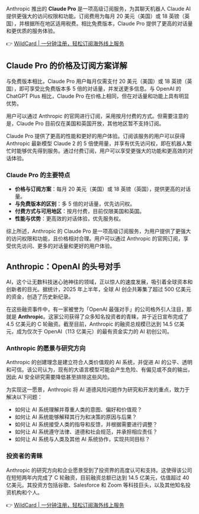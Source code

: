 Anthropic 推出的 **Claude Pro** 是一项高级订阅服务，为其聊天机器人 Claude AI 提供更强大的访问权限和功能。订阅费用为每月 20 美元（美国）或 18 英镑（英国），并根据所在地区适用税费。相比免费版本，Claude Pro 提供了更高的对话量和更优质的服务体验。

👉 [WildCard | 一分钟注册，轻松订阅海外线上服务](https://bit.ly/bewildcard)

## Claude Pro 的价格及订阅方案详解

与免费版本相比，Claude Pro 用户每月仅需支付 20 美元（美国）或 18 英镑（英国），即可享受比免费版本多 5 倍的对话量，并发送更多信息。与 OpenAI 的 ChatGPT Plus 相比，Claude Pro 在价格上相同，但在对话量和功能上具有明显优势。

用户可以通过 Anthropic 的官网进行订阅，采用按月付费的方式。但需要注意的是，Claude Pro 目前仅在美国和英国开放，其他地区暂不支持订阅。

Claude Pro 提供了更高的性能和更好的用户体验。订阅该服务的用户可以获得 Anthropic 最新模型 Claude 2 的 5 倍使用量，并享有优先访问权，即在机器人繁忙时能够优先得到服务。通过付费订阅，用户可以享受更强大的功能和更高效的对话体验。

### Claude Pro 的主要特点

- **价格与订阅方案**：每月 20 美元（美国）或 18 英镑（英国），提供更高的对话量。
- **与免费版本的区别**：多 5 倍的对话量，优先访问权。
- **付费方式与可用地区**：按月付费，目前仅限美国和英国。
- **性能与优势**：更高效的对话体验，优先服务权。

综上所述，Anthropic 的 Claude Pro 是一项高级订阅服务，为用户提供了更强大的访问权限和功能，且价格相对合理。用户可以通过 Anthropic 的官网订阅，享受优先访问、更多的对话量和更好的用户体验。

## Anthropic：OpenAI 的头号对手

AI，这个让无数科技迷心驰神往的领域，正以惊人的速度发展，吸引着全球资本和创新者的目光。据统计，2025 年上半年，全球 AI 创企共筹集了超过 500 亿美元的资金，创造了历史新纪录。

在这些融资事件中，有一家被誉为「OpenAI 最强对手」的公司格外引人注目，那就是 **Anthropic**。这家公司获得了众多知名投资者的青睐，并于近日宣布完成了 4.5 亿美元的 C 轮融资。截至目前，Anthropic 的融资总规模已达到 14.5 亿美元，成为仅次于 OpenAI（113 亿美元）的最有资金实力的 AI 初创公司。

### Anthropic 的愿景与研究方向

Anthropic 的创建理念是建立符合人类价值观的 AI 系统，并促进 AI 的公平、透明和可信。该公司认为，现有的大语言模型可能会产生危险、有偏见或不良的输出，因此 AI 安全研究需要降低甚至排除这些风险。

为实现这一愿景，Anthropic 将 AI 道德风险问题作为研究和开发的重点，致力于解决以下问题：

- 如何让 AI 系统理解并尊重人类的意图、偏好和价值观？
- 如何让 AI 系统能够解释其行为和决策的原因与后果？
- 如何让 AI 系统接受人类的指导和反馈，并根据需要进行调整？
- 如何让 AI 系统遵守法律、道德和社会规范，并承担相应责任？
- 如何让 AI 系统与人类及其他 AI 系统协作，实现共同目标？

### 投资者的青睐

Anthropic 的研究方向和企业愿景受到了投资界的高度认可和支持。这使得该公司在短短两年内完成了 C 轮融资，目前融资总额已达到 14.5 亿美元，估值超过 40 亿美元。其投资方包括谷歌、Salesforce 和 Zoom 等科技巨头，以及其他知名投资机构和个人。

👉 [WildCard | 一分钟注册，轻松订阅海外线上服务](https://bit.ly/bewildcard)